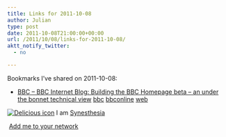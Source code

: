 ```yaml
---
title: Links for 2011-10-08
author: Julian
type: post
date: 2011-10-08T21:00:00+00:00
url: /2011/10/08/links-for-2011-10-08/
aktt_notify_twitter:
  - no

---
```

Bookmarks I&#8217;ve shared on 2011-10-08:

  * [BBC &#8211; BBC Internet Blog: Building the BBC Homepage beta &#8211; an under the bonnet technical view][1] 
     [bbc][2]  [bbconline][3]  [web][4] </li> </ul> 
    
    <p class="deliciouslink">
      <a href="https://del.icio.us/synesthesia" title="See all my bookmarks on del.icio.us"><img src="https://www.synesthesia.co.uk/images/deliciousicon.jpg" alt="Delicious icon" /></a>&nbsp;I am <a href="https://del.icio.us/synesthesia" title="See all my bookmarks on del.icio.us">Synesthesia</a>
    </p>
    
    <p class="deliciouslink">
      <a href="https://del.icio.us/network?add=synesthesia" title="Add me to your del.icio.us network"><img src="https://www.synesthesia.co.uk/images/add.gif" alt="" /></a>&nbsp;<a href="https://del.icio.us/network?add=synesthesia" title="Add me to your del.icio.us network">Add me to your network</a>
    </p>

 [1]: https://www.bbc.co.uk/blogs/bbcinternet/2011/10/bbc_homepage_beta_software_technical.html
 [2]: https://www.delicious.com/synesthesia/+bbc
 [3]: https://www.delicious.com/synesthesia/+bbconline
 [4]: https://www.delicious.com/synesthesia/+web